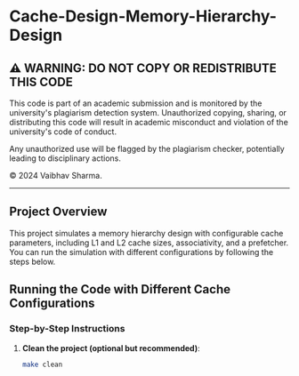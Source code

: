 # Cache-Design-Memory-Hierarchy-Design

## ⚠️ WARNING: DO NOT COPY OR REDISTRIBUTE THIS CODE

This code is part of an academic submission and is monitored by the university's plagiarism detection system. Unauthorized copying, sharing, or distributing this code will result in academic misconduct and violation of the university's code of conduct.

Any unauthorized use will be flagged by the plagiarism checker, potentially leading to disciplinary actions.

© 2024 Vaibhav Sharma.


---

## Project Overview

This project simulates a memory hierarchy design with configurable cache parameters, including L1 and L2 cache sizes, associativity, and a prefetcher. You can run the simulation with different configurations by following the steps below.

## Running the Code with Different Cache Configurations

### Step-by-Step Instructions

1. **Clean the project (optional but recommended)**:
   ```bash
   make clean


